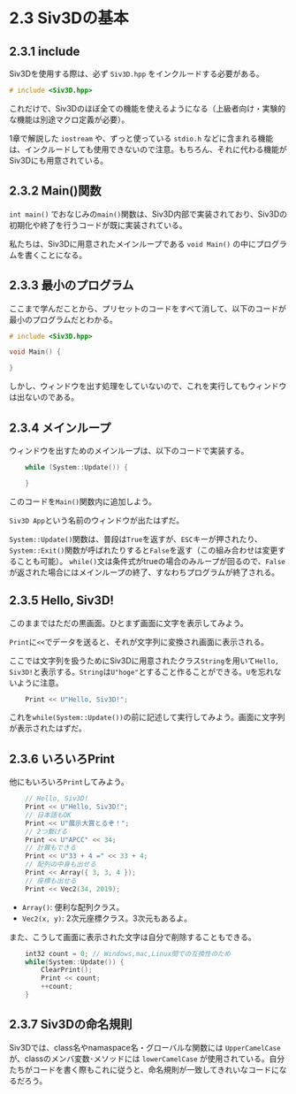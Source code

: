 # 2.3 Siv3Dの基本

## 2.3.1 include

Siv3Dを使用する際は、必ず `Siv3D.hpp` をインクルードする必要がある。
```cpp
# include <Siv3D.hpp>
```
これだけで、Siv3Dのほぼ全ての機能を使えるようになる（上級者向け・実験的な機能は別途マクロ定義が必要）。

1章で解説した `iostream` や、ずっと使っている `stdio.h` などに含まれる機能は、インクルードしても使用できないので注意。もちろん、それに代わる機能がSiv3Dにも用意されている。

## 2.3.2 Main()関数

`int main()` でおなじみの`main()`関数は、Siv3D内部で実装されており、Siv3Dの初期化や終了を行うコードが既に実装されている。

私たちは、Siv3Dに用意されたメインループである `void Main()` の中にプログラムを書くことになる。

## 2.3.3 最小のプログラム

ここまで学んだことから、プリセットのコードをすべて消して、以下のコードが最小のプログラムだとわかる。
```cpp
# include <Siv3D.hpp>

void Main() {

}
```
しかし、ウィンドウを出す処理をしていないので、これを実行してもウィンドウは出ないのである。

## 2.3.4 メインループ

ウィンドウを出すためのメインループは、以下のコードで実装する。
```cpp
	while (System::Update()) {

	}
```
このコードを`Main()`関数内に追加しよう。

`Siv3D App`という名前のウィンドウが出たはずだ。

`System::Update()`関数は、普段は`True`を返すが、`ESC`キーが押されたり、`System::Exit()`関数が呼ばれたりすると`False`を返す（この組み合わせは変更することも可能）。
`while()`文は条件式がtrueの場合のみループが回るので、`False`が返された場合にはメインループの終了、すなわちプログラムが終了される。

## 2.3.5 Hello, Siv3D!

このままではただの黒画面。ひとまず画面に文字を表示してみよう。

`Print`に`<<`でデータを送ると、それが文字列に変換され画面に表示される。

ここでは文字列を扱うためにSiv3Dに用意されたクラス`String`を用いて`Hello, Siv3D!`と表示する。`String`は`U"hoge"`とすること作ることができる。`U`を忘れないように注意。

```cpp
	Print << U"Hello, Siv3D!";
```
これを`while(System::Update())`の前に記述して実行してみよう。画面に文字列が表示されたはずだ。

## 2.3.6 いろいろPrint

他にもいろいろ`Print`してみよう。
```cpp
	// Hello, Siv3D!
	Print << U"Hello, Siv3D!";
	// 日本語もOK
	Print << U"展示大賞とるぞ！";
	// 2つ繋げる
	Print << U"APCC" << 34;
	// 計算もできる
	Print << U"33 + 4 =" << 33 + 4;
	// 配列の中身も出せる
	Print << Array({ 3, 3, 4 });
	// 座標も出せる
	Print << Vec2(34, 2019);
```
- `Array()`: 便利な配列クラス。
- `Vec2(x, y)`: 2次元座標クラス。3次元もあるよ。

また、こうして画面に表示された文字は自分で削除することもできる。
```cpp
	int32 count = 0; // Windows,mac,Linux間での互換性のため
	while(System::Update()) {
		ClearPrint();
		Print << count;
		++count;
	}
```

## 2.3.7 Siv3Dの命名規則

Siv3Dでは、class名やnamaspace名・グローバルな関数には `UpperCamelCase` が、classのメンバ変数･メソッドには `lowerCamelCase` が使用されている。自分たちがコードを書く際もこれに従うと、命名規則が一致してきれいなコードになるだろう。
